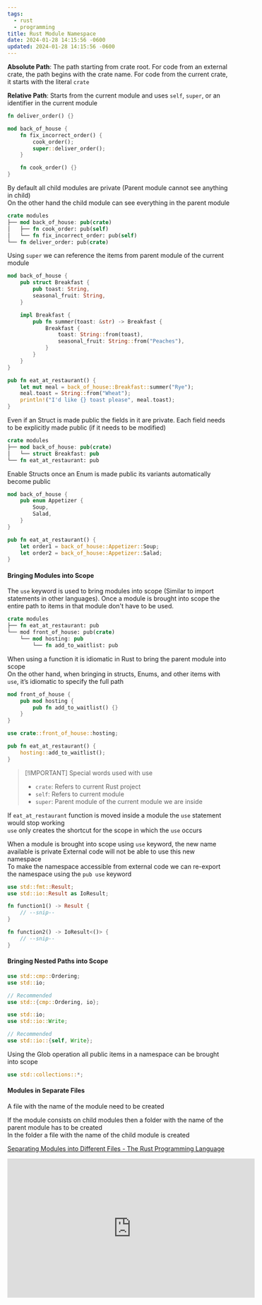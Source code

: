 ```yaml
---
tags:
  - rust
  - programming
title: Rust Module Namespace
date: 2024-01-28 14:15:56 -0600
updated: 2024-01-28 14:15:56 -0600
---
```


**Absolute Path**: The path starting from crate root. For code from an external crate, the path begins with the crate name. For code from the current crate, it starts with the literal `crate`  

**Relative Path**: Starts from the current module and uses `self`, `super`, or an identifier in the current module

```rust
fn deliver_order() {}

mod back_of_house {
    fn fix_incorrect_order() {
        cook_order();
        super::deliver_order();
    }

    fn cook_order() {}
}
```

By default all child modules are private (Parent module cannot see anything in child)  
On the other hand the child module can see everything in the parent module  

```rust
crate modules
├── mod back_of_house: pub(crate)
│   ├── fn cook_order: pub(self)
│   └── fn fix_incorrect_order: pub(self)
└── fn deliver_order: pub(crate)
```

Using `super` we can reference the items from parent module of the current module

```rust
mod back_of_house {
    pub struct Breakfast {
        pub toast: String,
        seasonal_fruit: String,
    }

    impl Breakfast {
        pub fn summer(toast: &str) -> Breakfast {
            Breakfast {
                toast: String::from(toast),
                seasonal_fruit: String::from("Peaches"),
            }
        }
    }
}

pub fn eat_at_restaurant() {
    let mut meal = back_of_house::Breakfast::summer("Rye");
    meal.toast = String::from("Wheat");
    println!("I'd like {} toast please", meal.toast);
}

```

Even if an Struct is made public the fields in it are private. Each field needs to be explicitly made public (if it needs to be modified)

```rust
crate modules
├── mod back_of_house: pub(crate)
│   └── struct Breakfast: pub
└── fn eat_at_restaurant: pub
```

Enable Structs once an Enum is made public its variants automatically become public

```rust
mod back_of_house {
    pub enum Appetizer {
        Soup,
        Salad,
    }
}

pub fn eat_at_restaurant() {
    let order1 = back_of_house::Appetizer::Soup;
    let order2 = back_of_house::Appetizer::Salad;
}
```

#### Bringing Modules into Scope

The `use` keyword is used to bring modules into scope (Similar to import statements in other languages). Once a module is brought into scope the entire path to items in that module don't have to be used.

```rust
crate modules
├── fn eat_at_restaurant: pub
└── mod front_of_house: pub(crate)
    └── mod hosting: pub
        └── fn add_to_waitlist: pub
```

When using a function it is idiomatic in Rust to bring the parent module into scope  
On the other hand, when bringing in structs, Enums, and other items with `use`, it’s idiomatic to specify the full path

```rust
mod front_of_house {
    pub mod hosting {
        pub fn add_to_waitlist() {}
    }
}

use crate::front_of_house::hosting;

pub fn eat_at_restaurant() {
    hosting::add_to_waitlist();
}
```


> [!IMPORTANT] Special words used with use
> - `crate`: Refers to current Rust project
> - `self`: Refers to current module
> - `super`: Parent module of the current module we are inside


If `eat_at_restaurant` function is moved inside a module the `use` statement would stop working  
`use` only creates the shortcut for the scope in which the `use` occurs

When a module is brought into scope using `use` keyword, the new name available is private
External code will not be able to use this new namespace  
To make the namespace accessible from external code we can re-export the namespace using the `pub use` keyword

```rust
use std::fmt::Result;
use std::io::Result as IoResult;

fn function1() -> Result {
    // --snip--
}

fn function2() -> IoResult<()> {
    // --snip--
}
```

#### Bringing Nested Paths into Scope

```rust
use std::cmp::Ordering;
use std::io;

// Recommended
use std::{cmp::Ordering, io};

use std::io;
use std::io::Write;

// Recommended
use std::io::{self, Write};
```

Using the Glob operation all public items in a namespace can be brought into scope

```rust
use std::collections::*;
```

#### Modules in Separate Files

A file with the name of the module need to be created

If the module consists on child modules then a folder with the name of the parent module has to be created  
In the folder a file with the name of the child module is created

[Separating Modules into Different Files - The Rust Programming Language](https://doc.rust-lang.org/book/ch07-05-separating-modules-into-different-files.html)  

<iframe width="560" height="315" src="https://www.youtube-nocookie.com/embed/6cfcWzsvLrA?si=zoFv8SnDXTJovJfw" title="YouTube video player" frameborder="0" allow="accelerometer; autoplay; clipboard-write; encrypted-media; gyroscope; picture-in-picture; web-share" allowfullscreen></iframe>

